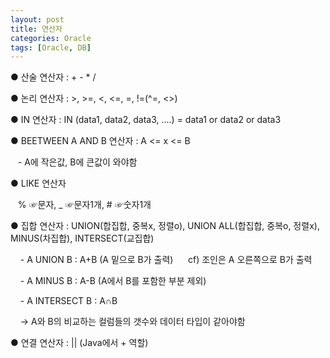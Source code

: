 ```yaml
---
layout: post
title: 연산자
categories: Oracle
tags: [Oracle, DB]
---
```


● 산술 연산자 : + - \* /

● 논리 연산자 : >, >=, <, <=, =, !=(^=, <>)

● IN 연산자 : IN (data1, data2, data3, ....) = data1 or data2 or data3

● BEETWEEN A AND B 연산자 : A <= x <= B

   - A에 작은값, B에 큰값이 와야함

● LIKE 연산자

   % ☞문자, \_ ☞문자1개, # ☞숫자1개

● 집합 연산자 : UNION(합집합, 중복x, 정렬o), UNION ALL(합집합, 중복o, 정렬x), MINUS(차집합), INTERSECT(교집합)

    - A UNION B : A+B (A 밑으로 B가 출력)      cf) 조인은 A 오른쪽으로 B가 출력

    - A MINUS B : A-B (A에서 B를 포함한 부분 제외)

    - A INTERSECT B : A∩B

    -> A와 B의 비교하는 컬럼들의 갯수와 데이터 타입이 같아야함

● 연결 연산자 : || (Java에서 + 역할)